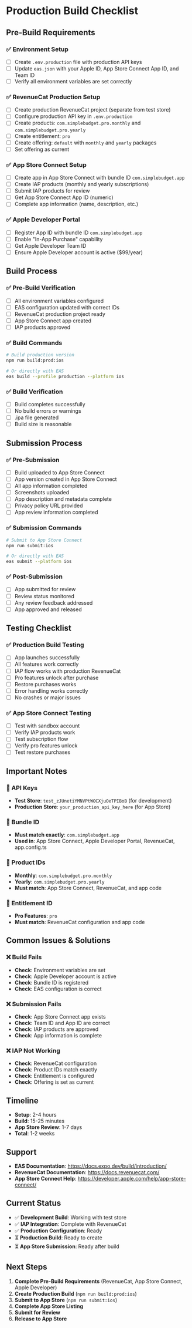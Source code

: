 # Production Build Checklist

## Pre-Build Requirements

### ✅ Environment Setup
- [ ] Create `.env.production` file with production API keys
- [ ] Update `eas.json` with your Apple ID, App Store Connect App ID, and Team ID
- [ ] Verify all environment variables are set correctly

### ✅ RevenueCat Production Setup
- [ ] Create production RevenueCat project (separate from test store)
- [ ] Configure production API key in `.env.production`
- [ ] Create products: `com.simplebudget.pro.monthly` and `com.simplebudget.pro.yearly`
- [ ] Create entitlement: `pro`
- [ ] Create offering: `default` with `monthly` and `yearly` packages
- [ ] Set offering as current

### ✅ App Store Connect Setup
- [ ] Create app in App Store Connect with bundle ID `com.simplebudget.app`
- [ ] Create IAP products (monthly and yearly subscriptions)
- [ ] Submit IAP products for review
- [ ] Get App Store Connect App ID (numeric)
- [ ] Complete app information (name, description, etc.)

### ✅ Apple Developer Portal
- [ ] Register App ID with bundle ID `com.simplebudget.app`
- [ ] Enable "In-App Purchase" capability
- [ ] Get Apple Developer Team ID
- [ ] Ensure Apple Developer account is active ($99/year)

## Build Process

### ✅ Pre-Build Verification
- [ ] All environment variables configured
- [ ] EAS configuration updated with correct IDs
- [ ] RevenueCat production project ready
- [ ] App Store Connect app created
- [ ] IAP products approved

### ✅ Build Commands
```bash
# Build production version
npm run build:prod:ios

# Or directly with EAS
eas build --profile production --platform ios
```

### ✅ Build Verification
- [ ] Build completes successfully
- [ ] No build errors or warnings
- [ ] .ipa file generated
- [ ] Build size is reasonable

## Submission Process

### ✅ Pre-Submission
- [ ] Build uploaded to App Store Connect
- [ ] App version created in App Store Connect
- [ ] All app information completed
- [ ] Screenshots uploaded
- [ ] App description and metadata complete
- [ ] Privacy policy URL provided
- [ ] App review information completed

### ✅ Submission Commands
```bash
# Submit to App Store Connect
npm run submit:ios

# Or directly with EAS
eas submit --platform ios
```

### ✅ Post-Submission
- [ ] App submitted for review
- [ ] Review status monitored
- [ ] Any review feedback addressed
- [ ] App approved and released

## Testing Checklist

### ✅ Production Build Testing
- [ ] App launches successfully
- [ ] All features work correctly
- [ ] IAP flow works with production RevenueCat
- [ ] Pro features unlock after purchase
- [ ] Restore purchases works
- [ ] Error handling works correctly
- [ ] No crashes or major issues

### ✅ App Store Connect Testing
- [ ] Test with sandbox account
- [ ] Verify IAP products work
- [ ] Test subscription flow
- [ ] Verify pro features unlock
- [ ] Test restore purchases

## Important Notes

### 🔑 API Keys
- **Test Store**: `test_zJUnetiYMNVPtWOCXjuOeTPIBoB` (for development)
- **Production Store**: `your_production_api_key_here` (for App Store)

### 📱 Bundle ID
- **Must match exactly**: `com.simplebudget.app`
- **Used in**: App Store Connect, Apple Developer Portal, RevenueCat, app.config.ts

### 🛒 Product IDs
- **Monthly**: `com.simplebudget.pro.monthly`
- **Yearly**: `com.simplebudget.pro.yearly`
- **Must match**: App Store Connect, RevenueCat, and app code

### 🎯 Entitlement ID
- **Pro Features**: `pro`
- **Must match**: RevenueCat configuration and app code

## Common Issues & Solutions

### ❌ Build Fails
- **Check**: Environment variables are set
- **Check**: Apple Developer account is active
- **Check**: Bundle ID is registered
- **Check**: EAS configuration is correct

### ❌ Submission Fails
- **Check**: App Store Connect app exists
- **Check**: Team ID and App ID are correct
- **Check**: IAP products are approved
- **Check**: App information is complete

### ❌ IAP Not Working
- **Check**: RevenueCat configuration
- **Check**: Product IDs match exactly
- **Check**: Entitlement is configured
- **Check**: Offering is set as current

## Timeline

- **Setup**: 2-4 hours
- **Build**: 15-25 minutes
- **App Store Review**: 1-7 days
- **Total**: 1-2 weeks

## Support

- **EAS Documentation**: https://docs.expo.dev/build/introduction/
- **RevenueCat Documentation**: https://docs.revenuecat.com/
- **App Store Connect Help**: https://developer.apple.com/help/app-store-connect/

## Current Status

- ✅ **Development Build**: Working with test store
- ✅ **IAP Integration**: Complete with RevenueCat
- ✅ **Production Configuration**: Ready
- ⏳ **Production Build**: Ready to create
- ⏳ **App Store Submission**: Ready after build

## Next Steps

1. **Complete Pre-Build Requirements** (RevenueCat, App Store Connect, Apple Developer)
2. **Create Production Build** (`npm run build:prod:ios`)
3. **Submit to App Store** (`npm run submit:ios`)
4. **Complete App Store Listing**
5. **Submit for Review**
6. **Release to App Store**
